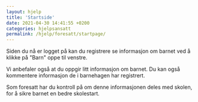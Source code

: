 ```yaml
---
layout: hjelp
title: 'Startside'
date: 2021-04-30 14:41:55 +0200
categories: hjelpsansatt
permalink: /hjelp/foresatt/startpage/
---
```


Siden du nå er logget på kan du registrere se informasjon om barnet ved å klikke på "Barn" oppe til venstre.

Vi anbefaler også at du oppgir litt informasjon om barnet.
Du kan også kommentere informasjon de i barnehagen har registrert.

Som foresatt har du kontroll på om denne informasjonen deles med skolen, for å sikre barnet en bedre skolestart.